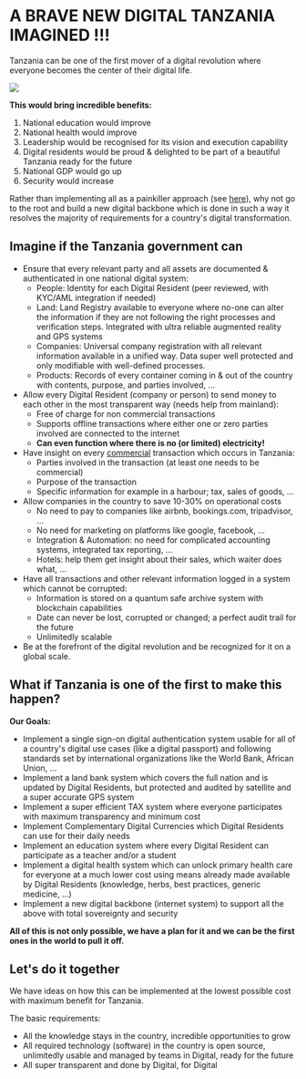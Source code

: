 
# A BRAVE NEW DIGITAL TANZANIA IMAGINED !!!

Tanzania can be one of the first mover of a digital revolution where everyone becomes the center of their digital life.

![](img/brave_new_world.png)  

**This would bring incredible benefits:**

1. National education would improve
1. National health would improve
1. Leadership would be recognised for its vision and execution capability
1. Digital residents would be proud & delighted to be part of a beautiful Tanzania ready for the future
1. National GDP would go up
1. Security would increase

Rather than implementing all as a painkiller approach (see [here](no_pain_killer.md)), why not go to the root and build a new digital backbone which is done in such a way it resolves the majority of requirements for a country's digital transformation.

## Imagine if the Tanzania government can

* Ensure that every relevant party and all assets are documented & authenticated in one national digital system:
    * People: Identity for each Digital Resident (peer reviewed, with KYC/AML integration if needed)
    * Land: Land Registry available to everyone where no-one can alter the information if they are not following the right processes and verification steps. Integrated with ultra reliable augmented reality and GPS systems
    * Companies: Universal company registration with all relevant information available in a unified way. Data super well protected and only modifiable with well-defined processes.
    * Products: Records of every container coming in & out of the country with contents, purpose, and parties involved, …
* Allow every Digital Resident (company or person) to send money to each other in the most transparent way (needs help from mainland):
    * Free of charge for non commercial transactions
    * Supports offline transactions where either one or zero parties involved are connected to the internet
    * **Can even function where there is no (or limited) electricity!**
* Have insight on every <span style="text-decoration:underline;">commercial</span> transaction which occurs in Tanzania:
    * Parties involved in the transaction (at least one needs to be commercial)
    * Purpose of the transaction
    * Specific information for example in a harbour; tax, sales of goods, ...
* Allow  companies in the country to save 10-30% on operational costs
    * No need to pay to companies like airbnb, bookings.com, tripadvisor, ...
    * No need for marketing on platforms like google, facebook, ... 
    * Integration & Automation: no need for complicated accounting systems, integrated tax reporting, ...
    * Hotels: help them get insight about their sales, which waiter does what, … 
* Have all transactions and other relevant information logged in a system which cannot be corrupted:
    * Information is stored on a quantum safe archive system with blockchain capabilities
    * Date can never be lost, corrupted or changed; a perfect audit trail for the future
    * Unlimitedly scalable
* Be at the forefront of the digital revolution and be recognized for it on a global scale.



## What if Tanzania is one of the first to make this happen?

**Our Goals:**

* Implement a single sign-on digital authentication system usable for all of a country's digital use cases (like a digital passport) and following standards set by international organizations like the World Bank, African Union, … 
* Implement a land bank system which covers the full nation and is updated by Digital Residents, but protected and audited by satellite and a super accurate GPS system
* Implement a super efficient TAX system where everyone participates with maximum transparency and minimum cost
* Implement Complementary Digital Currencies which Digital Residents can use for their daily needs
* Implement an education system where every Digital Resident can participate as a teacher and/or a student
* Implement a digital health system which can unlock primary health care for everyone at a much lower cost using means already made available by Digital Residents (knowledge, herbs, best practices, generic medicine, …)
* Implement a new digital backbone (internet system) to support all the above with total sovereignty and security

**All of this is not only possible, we have a plan for it and we can be the first ones in the world to pull it off.**

## Let's do it together

We have ideas on how this can be implemented at the lowest possible cost with maximum benefit for Tanzania.

The basic requirements:

* All the knowledge stays in the country, incredible opportunities to grow
* All required technology (software) in the country is open source, unlimitedly usable and managed by teams in Digital, ready for the future
* All super transparent and done by Digital, for Digital


